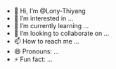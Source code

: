 - 👋 Hi, I’m @Lony-Thiyang
- 👀 I’m interested in ...
- 🌱 I’m currently learning ...
- 💞️ I’m looking to collaborate on ...
- 📫 How to reach me ...
- 😄 Pronouns: ...
- ⚡ Fun fact: ...

<!---
Lony-Thiyang/Lony-Thiyang is a ✨ special ✨ repository because its `README.md` (this file) appears on your GitHub profile.
You can click the Preview link to take a look at your changes.
--->
